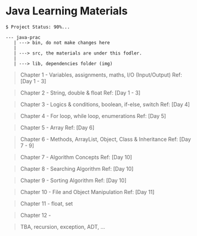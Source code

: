 # Java Learning Materials 

`$ Project Status: 90%...`

```
--- java-prac
   | ---> bin, do not make changes here
   |
   | ---> src, the materials are under this fodler.
   |
   | ---> lib, dependencies folder (img)
```

> Chapter 1 - Variables, assignments, maths, I/O (Input/Output)   Ref: [Day 1 - 3]

> Chapter 2 - String, double & float                             Ref: [Day 1 - 3]

> Chapter 3 - Logics & conditions, boolean, if-else, switch     Ref: [Day 4]

> Chapter 4 - For loop, while loop, enumerations                 Ref: [Day 5]

> Chapter 5 - Array                                               Ref: [Day 6]

> Chapter 6 - Methods, ArrayList, Object, Class & Inheritance    Ref: [Day 7 - 9]

> Chapter 7 - Algorithm Concepts                           Ref: [Day 10]

> Chapter 8 - Searching Algorithm                         Ref: [Day 10]

> Chapter 9 - Sorting Algorithm                          Ref: [Day 10]

> Chapter 10 - File and Object Manipulation               Ref: [Day 11]

> Chapter 11 - float, set

> Chapter 12 - 

> TBA, recursion, exception, ADT, ...
